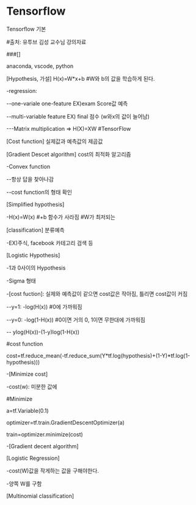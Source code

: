 # Tensorflow 
Tensorflow 기본

#출처: 유투브 김성 교수님 강의자료


###[]

anaconda, vscode, python



[Hypothesis, 가설]  H(x)=W*x+b #W와 b의 값을 학습하게 된다.

-regression:

  --one-variale one-feature EX)exam Score값 예측
  
  --multi-variable feature EX) final  점수 (w와x의 값이 늘어남)
    
   ---Matrix multiplication => H(X)=XW #TensorFlow



[Cost function] 실제값과 예측값의 제곱값



[Gradient Descet algorithm] cost의 최적화 알고리즘

-Convex function
  
  --항상 답을 찾아나감
  
  --cost function의 형태 확인
  
  
  
[Simplified hypothesis]
  
 -H(x)=W(x) #+b 함수가 사라짐 #W가 최저되는 



[classification] 분류예측

-EX)주식, facebook 카테고리 검색 등



[Logistic Hypothesis]

-1과 0사이의 Hypothesis

-Sigma 형태

-[cost fuction]: 실제와 예측값이 같으면 cost값은 작아짐, 틀리면 cost값이 커짐

   --y=1: -log(H(x)) #0에 가까워짐
   
   --y=0: -log(1-H(x)) #0이면 거의 0, 1이면 무한대에 가까워짐
   
   --  ylog(H(x))-(1-y)log(1-H(x))
   
 #cost function
 
  cost=tf.reduce_mean(-tf.reduce_sum(Y*tf.log(hypothesis)+(1-Y)*tf.log(1-hypothesis)))
   
-[Minimize cost]

  -cost(w): 미분한 값에 
  
  #Minimize
  
  a=tf.Variable(0.1)
  
  optimizer=tf.train.GradientDescentOptimizer(a)
  
  train=optimizer.minimize(cost)
  
-[Gradient decent algorithm]




[Logistic Regression]

-cost(W)값을 작게하는 값을 구해야한다.

-양쪽 W를 구함



[Multinomial classification]

  
  
   
   
   


